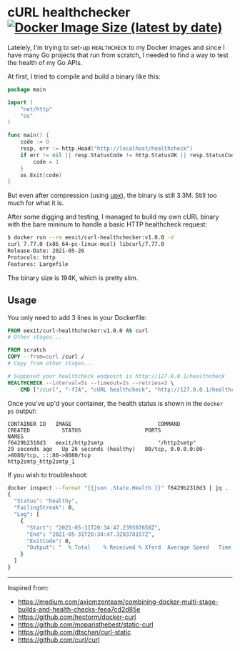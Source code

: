 # cURL healthchecker [![Docker Image Size (latest by date)](https://img.shields.io/docker/image-size/eexit/curl-healthchecker?style=flat-square)](https://hub.docker.com/repository/docker/eexit/curl-healthchecker)

Latelely, I'm trying to set-up `HEALTHCHECK` to my Docker images and since I have many Go projects that run from scratch, I needed to find a way to test the health of my Go APIs.

At first, I tried to compile and build a binary like this:

```go
package main

import (
	"net/http"
	"os"
)

func main() {
	code := 0
	resp, err := http.Head("http://localhost/healthcheck")
	if err != nil || resp.StatusCode != http.StatusOK || resp.StatusCode != http.StatusNoContent {
		code = 1
	}
	os.Exit(code)
}
```

But even after compression (using [upx](https://upx.github.io/)), the binary is still 3.3M. Still too much for what it is.

After some digging and testing, I managed to build my own cURL binary with the bare mininum to handle a basic HTTP healthcheck request:

```bash
$ docker run --rm eexit/curl-healthchecker:v1.0.0 -V
curl 7.77.0 (x86_64-pc-linux-musl) libcurl/7.77.0
Release-Date: 2021-05-26
Protocols: http
Features: Largefile
```

The binary size is 194K, which is pretty slim.

## Usage

You only need to add 3 lines in your Dockerfile:

```dockerfile
FROM eexit/curl-healthchecker:v1.0.0 AS curl
# Other stages...

FROM scratch
COPY --from=curl /curl /
# Copy from other stages...

# Supposed your healthcheck endpoint is http://127.0.0.1/healthcheck
HEALTHCHECK --interval=5s --timeout=2s --retries=3 \
    CMD ["/curl", "-fIA", "cURL healthcheck", "http://127.0.0.1/healthcheck"]
```

Once you've up'd your container, the  health status is shown in the `docker ps` output:

```
CONTAINER ID   IMAGE                           COMMAND                  CREATED          STATUS                    PORTS                                                                                  NAMES
f6429b2318d3   eexit/http2smtp                 "/http2smtp"             29 seconds ago   Up 26 seconds (healthy)   80/tcp, 0.0.0.0:80->8080/tcp, :::80->8080/tcp                                          http2smtp_http2smtp_1
```

If you wish to troubleshoot:

```bash
docker inspect --format "{{json .State.Health }}" f6429b2318d3 | jq .
{
  "Status": "healthy",
  "FailingStreak": 0,
  "Log": [
    {
      "Start": "2021-05-31T20:34:47.239507658Z",
      "End": "2021-05-31T20:34:47.328378157Z",
      "ExitCode": 0,
      "Output": "  % Total    % Received % Xferd  Average Speed   Time    Time     Time  Current\n                                 Dload  Upload   Total   Spent    Left  Speed\n\r  0     0    0     0    0     0      0      0 --:--:-- --:--:-- --:--:--     0\r  0    25    0     0    0     0      0      0 --:--:-- --:--:-- --:--:--     0\nHTTP/1.1 200 OK\r\nContent-Type: application/json\r\nDate: Mon, 31 May 2021 20:34:47 GMT\r\nContent-Length: 25\r\n\r\n"
    }
  ]
}
```



---

Inspired from:

- https://medium.com/axiomzenteam/combining-docker-multi-stage-builds-and-health-checks-feea7cd2d85e
- https://github.com/hectorm/docker-curl
- https://github.com/moparisthebest/static-curl
- https://github.com/dtschan/curl-static
- https://github.com/curl/curl

